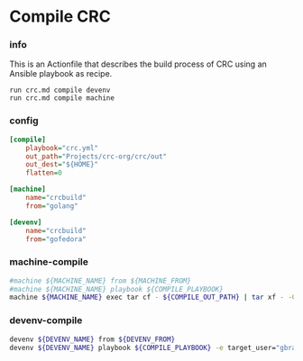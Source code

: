 # Compile CRC


### info

This is an Actionfile that describes the build process of CRC using an Ansible playbook as recipe.

```
run crc.md compile devenv
run crc.md compile machine
```


### config
```ini
[compile]
    playbook="crc.yml"
    out_path="Projects/crc-org/crc/out"
    out_dest="${HOME}"
    flatten=0

[machine]
    name="crcbuild"
    from="golang"

[devenv]
    name="crcbuild"
    from="gofedora"
```

### machine-compile
```sh evaluate
#machine ${MACHINE_NAME} from ${MACHINE_FROM}
#machine ${MACHINE_NAME} playbook ${COMPILE_PLAYBOOK}
machine ${MACHINE_NAME} exec tar cf - ${COMPILE_OUT_PATH} | tar xf - -C ${COMPILE_OUT_DEST} --strip-components=${COMPILE_FLATTEN}
```

### devenv-compile
```sh evaluate
devenv ${DEVENV_NAME} from ${DEVENV_FROM}
devenv ${DEVENV_NAME} playbook ${COMPILE_PLAYBOOK} -e target_user="gbraad"
```


